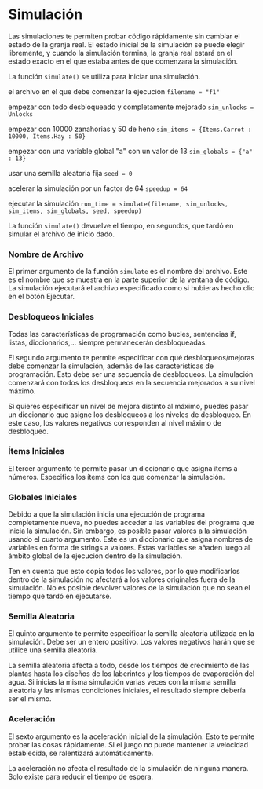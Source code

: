 # Simulación

Las simulaciones te permiten probar código rápidamente sin cambiar el estado de la granja real.
El estado inicial de la simulación se puede elegir libremente, y cuando la simulación termina, la granja real estará en el estado exacto en el que estaba antes de que comenzara la simulación.

La función `simulate()` se utiliza para iniciar una simulación.

el archivo en el que debe comenzar la ejecución
`filename = "f1"`

empezar con todo desbloqueado y completamente mejorado
`sim_unlocks = Unlocks`

empezar con 10000 zanahorias y 50 de heno
`sim_items = {Items.Carrot : 10000, Items.Hay : 50}`

empezar con una variable global "a" con un valor de 13
`sim_globals = {"a" : 13}`

usar una semilla aleatoria fija
`seed = 0`

acelerar la simulación por un factor de 64
`speedup = 64`

ejecutar la simulación
`run_time = simulate(filename, sim_unlocks, sim_items, sim_globals, seed, speedup)`

La función `simulate()` devuelve el tiempo, en segundos, que tardó en simular el archivo de inicio dado.

### Nombre de Archivo
El primer argumento de la función `simulate` es el nombre del archivo. Este es el nombre que se muestra en la parte superior de la ventana de código. La simulación ejecutará el archivo especificado como si hubieras hecho clic en el botón Ejecutar.

### Desbloqueos Iniciales
Todas las características de programación como bucles, sentencias if, listas, diccionarios,... siempre permanecerán desbloqueadas. 

El segundo argumento te permite especificar con qué desbloqueos/mejoras debe comenzar la simulación, además de las características de programación. Esto debe ser una secuencia de desbloqueos. La simulación comenzará con todos los desbloqueos en la secuencia mejorados a su nivel máximo.

Si quieres especificar un nivel de mejora distinto al máximo, puedes pasar un diccionario que asigne los desbloqueos a los niveles de desbloqueo. En este caso, los valores negativos corresponden al nivel máximo de desbloqueo.

### Ítems Iniciales
El tercer argumento te permite pasar un diccionario que asigna ítems a números. Especifica los ítems con los que comenzar la simulación.

### Globales Iniciales
Debido a que la simulación inicia una ejecución de programa completamente nueva, no puedes acceder a las variables del programa que inicia la simulación.
Sin embargo, es posible pasar valores a la simulación usando el cuarto argumento. Este es un diccionario que asigna nombres de variables en forma de strings a valores. Estas variables se añaden luego al ámbito global de la ejecución dentro de la simulación.

Ten en cuenta que esto copia todos los valores, por lo que modificarlos dentro de la simulación no afectará a los valores originales fuera de la simulación. No es posible devolver valores de la simulación que no sean el tiempo que tardó en ejecutarse.

### Semilla Aleatoria
El quinto argumento te permite especificar la semilla aleatoria utilizada en la simulación. Debe ser un entero positivo. Los valores negativos harán que se utilice una semilla aleatoria.

La semilla aleatoria afecta a todo, desde los tiempos de crecimiento de las plantas hasta los diseños de los laberintos y los tiempos de evaporación del agua. Si inicias la misma simulación varias veces con la misma semilla aleatoria y las mismas condiciones iniciales, el resultado siempre debería ser el mismo.

### Aceleración
El sexto argumento es la aceleración inicial de la simulación. Esto te permite probar las cosas rápidamente. Si el juego no puede mantener la velocidad establecida, se ralentizará automáticamente.

La aceleración no afecta el resultado de la simulación de ninguna manera. Solo existe para reducir el tiempo de espera.